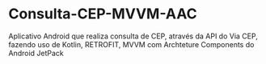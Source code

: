 # Consulta-CEP-MVVM-AAC
Aplicativo Android que realiza consulta de CEP, através da API do Via CEP, fazendo uso de Kotlin, RETROFIT, MVVM com Archteture Components do Android JetPack
